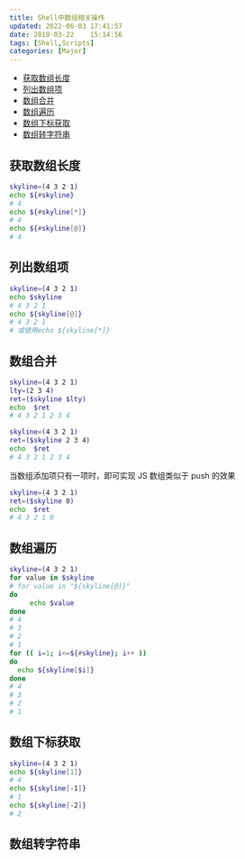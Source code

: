 ```yaml
---
title: Shell中数组相关操作
updated: 2022-06-03	17:41:57
date: 2019-03-22    15:14:56
tags: [Shell,Scripts]
categories: [Major]
---
```

            
            

<!-- @import "[TOC]" {cmd="toc" depthFrom=1 depthTo=6 orderedList=false} -->

<!-- code_chunk_output -->

  - [获取数组长度](#获取数组长度)
  - [列出数组项](#列出数组项)
  - [数组合并](#数组合并)
  - [数组遍历](#数组遍历)
  - [数组下标获取](#数组下标获取)
  - [数组转字符串](#数组转字符串)

<!-- /code_chunk_output -->

## 获取数组长度

```sh
skyline=(4 3 2 1)
echo ${#skyline}
# 4
echo ${#skyline[*]}
# 4
echo ${#skyline[@]}
# 4
```

## 列出数组项

```sh
skyline=(4 3 2 1)
echo $skyline
# 4 3 2 1
echo ${skyline[@]}
# 4 3 2 1
# 或使用echo ${skyline[*]}
```

## 数组合并

```sh
skyline=(4 3 2 1)
lty=(2 3 4)
ret=($skyline $lty)
echo  $ret
# 4 3 2 1 2 3 4
```

```sh
skyline=(4 3 2 1)
ret=($skyline 2 3 4)
echo  $ret
# 4 3 2 1 2 3 4
```

当数组添加项只有一项时，即可实现 JS 数组类似于 push 的效果

```sh
skyline=(4 3 2 1)
ret=($skyline 0)
echo  $ret
# 4 3 2 1 0
```

## 数组遍历

```sh
skyline=(4 3 2 1)
for value in $skyline
# for value in "${skyline[@]}"
do
     echo $value
done
# 4
# 3
# 2
# 1
for (( i=1; i<=${#skyline}; i++ ))
do
  echo ${skyline[$i]}
done
# 4
# 3
# 2
# 1
```

## 数组下标获取

```sh
skyline=(4 3 2 1)
echo ${skyline[1]}
# 4
echo ${skyline[-1]}
# 1
echo ${skyline[-2]}
# 2
```

## 数组转字符串